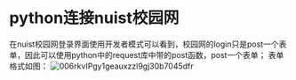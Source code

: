 # python连接nuist校园网

在nuist校园网登录界面使用开发者模式可以看到，校园网的login只是post一个表单，因此可以使用python中的request库中带的post函数，post一个表单；
表单格式如图：
![006rkvIPgy1geauxzzl9gj30b7045dfr](https://tva2.sinaimg.cn/large/006rkvIPgy1gf073dfwbmj30b704574b.jpg)
